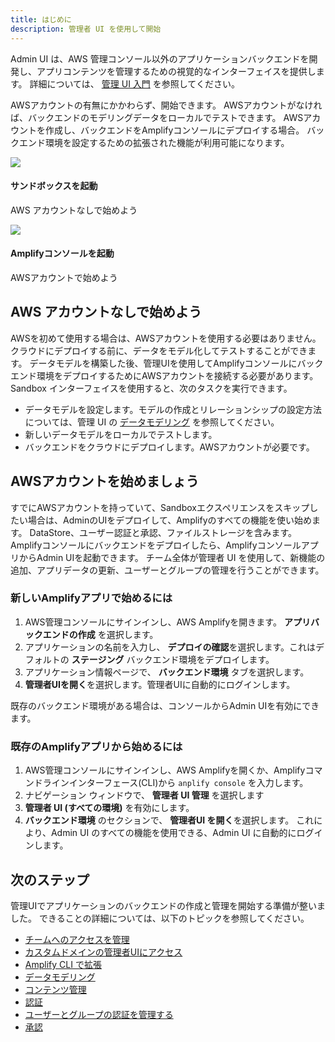 ```yaml
---
title: はじめに
description: 管理者 UI を使用して開始
---
```


Admin UI は、AWS 管理コンソール以外のアプリケーションバックエンドを開発し、アプリコンテンツを管理するための視覚的なインターフェイスを提供します。 詳細については、 [管理 UI 入門](~/console/adminui/intro.md) を参照してください。

AWSアカウントの有無にかかわらず、開始できます。 AWSアカウントがなければ、バックエンドのモデリングデータをローカルでテストできます。 AWSアカウントを作成し、バックエンドをAmplifyコンソールにデプロイする場合。 バックエンド環境を設定するための拡張された機能が利用可能になります。

<amplify-responsive-grid grid-gap="2" columns="2" class="margin-top-lg margin-bottom-lg"> <docs-card external url="https://sandbox.amplifyapp.com/" container-tag="amplify-external-link">
  <img slot="graphic" src="~/images/console/adminui.svg" /><h4 slot="heading">サンドボックスを起動</h4>
  <p slot="description">AWS アカウントなしで始めよう</p>
</docs-card> <docs-card external url="https://console.aws.amazon.com/amplify/home?#/deploy-backend" container-tag="amplify-external-link">
  <img slot="graphic" src="~/assets/logo-dark.svg" /><h4 slot="heading">Amplifyコンソールを起動</h4>
  <p slot="description">AWSアカウントで始めよう</p>
</docs-card> </amplify-responsive-grid>

## AWS アカウントなしで始めよう

AWSを初めて使用する場合は、AWSアカウントを使用する必要はありません。 クラウドにデプロイする前に、データをモデル化してテストすることができます。 データモデルを構築した後、管理UIを使用してAmplifyコンソールにバックエンド環境をデプロイするためにAWSアカウントを接続する必要があります。 Sandbox インターフェイスを使用すると、次のタスクを実行できます。
  * データモデルを設定します。モデルの作成とリレーションシップの設定方法については、管理 UI の [データモデリング](~/console/data/data-model.md#Data-modeling-in-the-Admin-UI) を参照してください。
  * 新しいデータモデルをローカルでテストします。
  * バックエンドをクラウドにデプロイします。AWSアカウントが必要です。

## AWSアカウントを始めましょう

すでにAWSアカウントを持っていて、Sandboxエクスペリエンスをスキップしたい場合は、AdminのUIをデプロイして、Amplifyのすべての機能を使い始めます。 DataStore、ユーザー認証と承認、ファイルストレージを含みます。 Amplifyコンソールにバックエンドをデプロイしたら、AmplifyコンソールアプリからAdmin UIを起動できます。 チーム全体が管理者 UI を使用して、新機能の追加、アプリデータの更新、ユーザーとグループの管理を行うことができます。

### 新しいAmplifyアプリで始めるには
1. AWS管理コンソールにサインインし、AWS Amplifyを開きます。 **アプリバックエンドの作成** を選択します。
2. アプリケーションの名前を入力し、 **デプロイの確認**を選択します。これはデフォルトの **ステージング** バックエンド環境をデプロイします。
3. アプリケーション情報ページで、 **バックエンド環境** タブを選択します。
4. **管理者UIを開く**を選択します。管理者UIに自動的にログインします。

既存のバックエンド環境がある場合は、コンソールからAdmin UIを有効にできます。

### 既存のAmplifyアプリから始めるには

1. AWS管理コンソールにサインインし、AWS Amplifyを開くか、Amplifyコマンドラインインターフェース(CLI)から `anplify console` を入力します。
2. ナビゲーション ウィンドウで、 **管理者 UI 管理** を選択します
3. **管理者 UI (すべての環境)** を有効にします。
4. **バックエンド環境** のセクションで、 **管理者UI を開く**を選択します。 これにより、Admin UI のすべての機能を使用できる、Admin UI に自動的にログインします。

## 次のステップ

管理UIでアプリケーションのバックエンドの作成と管理を開始する準備が整いました。 できることの詳細については、以下のトピックを参照してください。
  * [チームへのアクセスを管理](~/console/adminui/access-management.md)
  * [カスタムドメインの管理者UIにアクセス](~/console/adminui/custom-domain.md)
  * [Amplify CLI で拡張 ](~/console/adminui/extend-cli.md)
  * [データモデリング](~/console/data/data-model.md)
  * [コンテンツ管理](~/console/data/content-management.md)
  * [認証](~/console/auth/authentication.md)
  * [ユーザーとグループの認証を管理する](~/console/auth/user-management.md)
  * [承認](~/console/authz/authorization.md)
  
  
 


